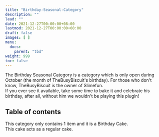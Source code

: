 ```yaml
---
title: "Birthday-Seasonal-Category"
description: ""
lead: ""
date: 2021-12-27T00:00:00+08:00
lastmod: 2021-12-27T00:00:00+08:00
draft: false
images: [ ]
menu:
  docs:
    parent: "tbd"
weight: 999
toc: false
---
```


The Birthday Seasonal Category is a category which is only open during October (the month of TheBusyBiscuit's birthday). For those who don't know, TheBusyBiscuit is the owner of Slimefun.  
If you ever see it available, take some time to bake it and celebrate his birthday, after all, without him we wouldn't be playing this plugin!

## Table of contents

This category only contains 1 item and it is a Birthday Cake.  
This cake acts as a regular cake.
